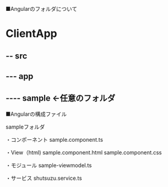 ■Angularのフォルダについて
 # ClientApp
 ## -- src
 ## --- app
 ## ---- sample ←任意のフォルダ


■Angularの構成ファイル

sampleフォルダ

・コンポーネント
sample.component.ts

・View（html)
sample.component.html
sample.component.css

・モジュール
sample-viewmodel.ts

・サービス
shutsuzu.service.ts
